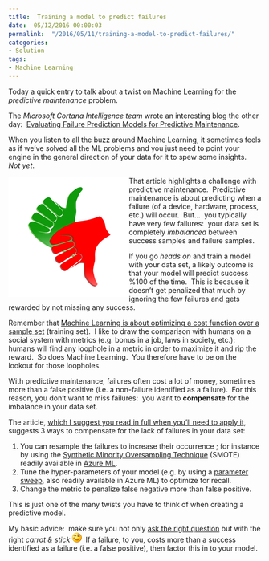 ```yaml
---
title:  Training a model to predict failures
date:  05/12/2016 00:00:03
permalink:  "/2016/05/11/training-a-model-to-predict-failures/"
categories:
- Solution
tags:
- Machine Learning
---
```

<p>Today a quick entry to talk about a twist on Machine Learning for the <em>predictive maintenance </em>problem.</p> <p>The <em>Microsoft Cortana Intelligence team </em>wrote an interesting blog the other day:&nbsp; <a href="https://blogs.technet.microsoft.com/machinelearning/2016/04/19/evaluating-failure-prediction-models-for-predictive-maintenance/" target="_blank">Evaluating Failure Prediction Models for Predictive Maintenance</a>.</p> <p>When you listen to all the buzz around Machine Learning, it sometimes feels as if we’ve solved all the ML problems and you just need to point your engine in the general direction of your data for it to spew some insights.&nbsp; <em>Not yet</em>.</p> <p><a href="assets/2016/5/training-a-model-to-predict-failures/thumb-794696_640.png"><img title="thumb-794696_640" style="border-top:0;border-right:0;background-image:none;border-bottom:0;float:left;padding-top:0;padding-left:0;border-left:0;display:inline;padding-right:0;" border="0" alt="thumb-794696_640" src="assets/2016/5/training-a-model-to-predict-failures/thumb-794696_640_thumb.png" width="240" align="left" height="240"/></a>That article highlights a challenge with predictive maintenance.&nbsp; Predictive maintenance is about predicting when a failure (of a device, hardware, process, etc.) will occur.&nbsp; But…&nbsp; you typically have very few failures:&nbsp; your data set is completely <em>imbalanced</em> between success samples and failure samples.</p> <p>If you go <em>heads on </em>and train a model with your data set, a likely outcome is that your model will predict success %100 of the time.&nbsp; This is because it doesn’t get penalized that much by ignoring the few failures and gets rewarded by not missing any success.</p> <p>Remember that <a href="https://vincentlauzon.com/2015/07/02/machine-learning-an-introduction-part-1/">Machine Learning is about optimizing a cost function over a sample set</a> (training set).&nbsp; I like to draw the comparison with humans on a social system with metrics (e.g. bonus in a job, laws in society, etc.):&nbsp; humans will find any loophole in a metric in order to maximize it and rip the reward.&nbsp; So does Machine Learning.&nbsp; You therefore have to be on the lookout for those loopholes.</p> <p>With predictive maintenance, failures often cost a lot of money, sometimes more than a false positive (i.e. a non-failure identified as a failure).&nbsp; For this reason, you don’t want to miss failures:&nbsp; you want to <strong>compensate</strong> for the imbalance in your data set.</p> <p>The article, <a href="https://blogs.technet.microsoft.com/machinelearning/2016/04/19/evaluating-failure-prediction-models-for-predictive-maintenance/" target="_blank">which I suggest you read in full when you’ll need to apply it</a>, suggests 3 ways to compensate for the lack of failures in your data set:</p> <ol> <li>You can resample the failures to increase their occurrence ; for instance by using the <a href="https://msdn.microsoft.com/en-us/library/azure/dn913076.aspx" target="_blank">Synthetic Minority Oversampling Technique</a> (SMOTE) readily available in <a href="https://azure.microsoft.com/en-us/services/machine-learning/" target="_blank">Azure ML</a>.</li> <li>Tune the hyper-parameters of your model (e.g. by using a <a href="https://msdn.microsoft.com/library/azure/038d91b6-c2f2-42a1-9215-1f2c20ed1b40/" target="_blank">parameter sweep</a>, also readily available in Azure ML) to optimize for recall.</li> <li>Change the metric to penalize false negative more than false positive.</li></ol> <p>This is just one of the many twists you have to think of when creating a predictive model.</p> <p>My basic advice:&nbsp; make sure you not only <a href="https://vincentlauzon.com/2016/04/17/how-to-do-data-science/">ask the right question</a> but with the right <em>carrot &amp; stick</em> <img class="wlEmoticon wlEmoticon-winkingsmile" style="border-style:none;" alt="Winking smile" src="assets/2016/5/training-a-model-to-predict-failures/wlemoticon-winkingsmile.png"/>&nbsp; If a failure, to you, costs more than a success identified as a failure (i.e. a false positive), then factor this in to your model.</p>
